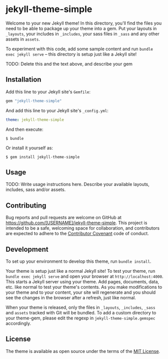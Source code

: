 # jekyll-theme-simple

Welcome to your new Jekyll theme! In this directory, you'll find the files you need to be able to package up your theme into a gem. Put your layouts in `_layouts`, your includes in `_includes`, your sass files in `_sass` and any other assets in `assets`.

To experiment with this code, add some sample content and run `bundle exec jekyll serve` – this directory is setup just like a Jekyll site!

TODO: Delete this and the text above, and describe your gem

## Installation

Add this line to your Jekyll site's `Gemfile`:

```ruby
gem "jekyll-theme-simple"
```

And add this line to your Jekyll site's `_config.yml`:

```yaml
theme: jekyll-theme-simple
```

And then execute:

    $ bundle

Or install it yourself as:

    $ gem install jekyll-theme-simple

## Usage

TODO: Write usage instructions here. Describe your available layouts, includes, sass and/or assets.

## Contributing

Bug reports and pull requests are welcome on GitHub at https://github.com/[USERNAME]/jekyll-theme-simple. This project is intended to be a safe, welcoming space for collaboration, and contributors are expected to adhere to the [Contributor Covenant](https://www.contributor-covenant.org/) code of conduct.

## Development

To set up your environment to develop this theme, run `bundle install`.

Your theme is setup just like a normal Jekyll site! To test your theme, run `bundle exec jekyll serve` and open your browser at `http://localhost:4000`. This starts a Jekyll server using your theme. Add pages, documents, data, etc. like normal to test your theme's contents. As you make modifications to your theme and to your content, your site will regenerate and you should see the changes in the browser after a refresh, just like normal.

When your theme is released, only the files in `_layouts`, `_includes`, `_sass` and `assets` tracked with Git will be bundled.
To add a custom directory to your theme-gem, please edit the regexp in `jekyll-theme-simple.gemspec` accordingly.

## License

The theme is available as open source under the terms of the [MIT License](https://opensource.org/licenses/MIT).
